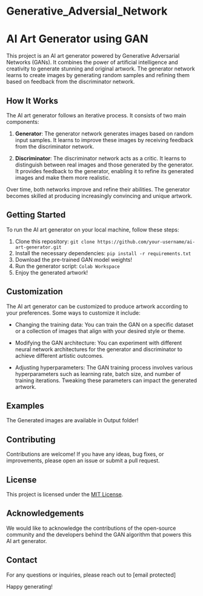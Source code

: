 # Generative_Adversial_Network
# AI Art Generator using GAN


This project is an AI art generator powered by Generative Adversarial Networks (GANs). It combines the power of artificial intelligence and creativity to generate stunning and original artwork. The generator network learns to create images by generating random samples and refining them based on feedback from the discriminator network.

## How It Works

The AI art generator follows an iterative process. It consists of two main components:

1. **Generator**: The generator network generates images based on random input samples. It learns to improve these images by receiving feedback from the discriminator network.

2. **Discriminator**: The discriminator network acts as a critic. It learns to distinguish between real images and those generated by the generator. It provides feedback to the generator, enabling it to refine its generated images and make them more realistic.

Over time, both networks improve and refine their abilities. The generator becomes skilled at producing increasingly convincing and unique artwork.

## Getting Started

To run the AI art generator on your local machine, follow these steps:

1. Clone this repository: `git clone https://github.com/your-username/ai-art-generator.git`
2. Install the necessary dependencies: `pip install -r requirements.txt`
3. Download the pre-trained GAN model weights!
4. Run the generator script: `Colab Workspace`
5. Enjoy the generated artwork!

## Customization

The AI art generator can be customized to produce artwork according to your preferences. Some ways to customize it include:

- Changing the training data: You can train the GAN on a specific dataset or a collection of images that align with your desired style or theme.

- Modifying the GAN architecture: You can experiment with different neural network architectures for the generator and discriminator to achieve different artistic outcomes.

- Adjusting hyperparameters: The GAN training process involves various hyperparameters such as learning rate, batch size, and number of training iterations. Tweaking these parameters can impact the generated artwork.

## Examples

The Generated images are available in Output folder!


## Contributing

Contributions are welcome! If you have any ideas, bug fixes, or improvements, please open an issue or submit a pull request.

## License

This project is licensed under the [MIT License](https://opensource.org/licenses/MIT).

## Acknowledgements

We would like to acknowledge the contributions of the open-source community and the developers behind the GAN algorithm that powers this AI art generator.

## Contact

For any questions or inquiries, please reach out to [email protected]

Happy generating!
